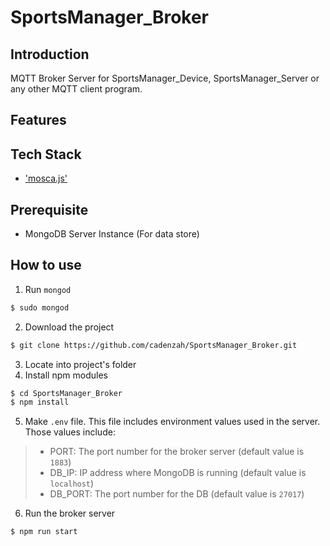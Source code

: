 # SportsManager_Broker

## Introduction

MQTT Broker Server for SportsManager_Device, SportsManager_Server or any other MQTT client program.

## Features

## Tech Stack

- ['mosca.js'](https://github.com/mcollina/mosca)

## Prerequisite

- MongoDB Server Instance (For data store)

## How to use

1. Run `mongod`
```bash
$ sudo mongod
```
2. Download the project
```bash
$ git clone https://github.com/cadenzah/SportsManager_Broker.git
```
3. Locate into project's folder
4. Install npm modules
```bash
$ cd SportsManager_Broker
$ npm install
```
5. Make `.env` file. This file includes environment values used in the server. Those values include:
> - PORT: The port number for the broker server (default value is `1883`)
> - DB_IP: IP address where MongoDB is running (default value is `localhost`)
> - DB_PORT: The port number for the DB (default value is `27017`)

6. Run the broker server
```bash
$ npm run start
```

